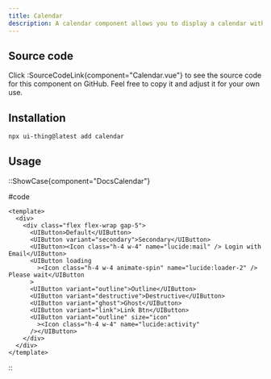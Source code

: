```yaml
---
title: Calendar
description: A calendar component allows you to display a calendar with events.
---
```


## Source code

Click :SourceCodeLink{component="Calendar.vue"} to see the source code for this component on GitHub. Feel free to copy it and adjust it for your own use.

## Installation

```bash
npx ui-thing@latest add calendar
```

## Usage

::ShowCase{component="DocsCalendar"}

#code

```vue [DocsBadge.vue]
<template>
  <div>
    <div class="flex flex-wrap gap-5">
      <UIButton>Default</UIButton>
      <UIButton variant="secondary">Secondary</UIButton>
      <UIButton><Icon class="h-4 w-4" name="lucide:mail" /> Login with Email</UIButton>
      <UIButton loading
        ><Icon class="h-4 w-4 animate-spin" name="lucide:loader-2" /> Please wait</UIButton
      >
      <UIButton variant="outline">Outline</UIButton>
      <UIButton variant="destructive">Destructive</UIButton>
      <UIButton variant="ghost">Ghost</UIButton>
      <UIButton variant="link">Link Btn</UIButton>
      <UIButton variant="outline" size="icon"
        ><Icon class="h-4 w-4" name="lucide:activity"
      /></UIButton>
    </div>
  </div>
</template>
```

::
